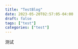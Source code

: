 ```yaml
---
title: "TestBlog"
date: 2023-05-20T02:57:05-04:00
draft: false
tags: ["test"]
categories: ["test"]
---
```


测试